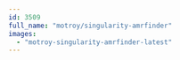 ```yaml
---
id: 3509
full_name: "motroy/singularity-amrfinder"
images: 
  - "motroy-singularity-amrfinder-latest"
---
```

